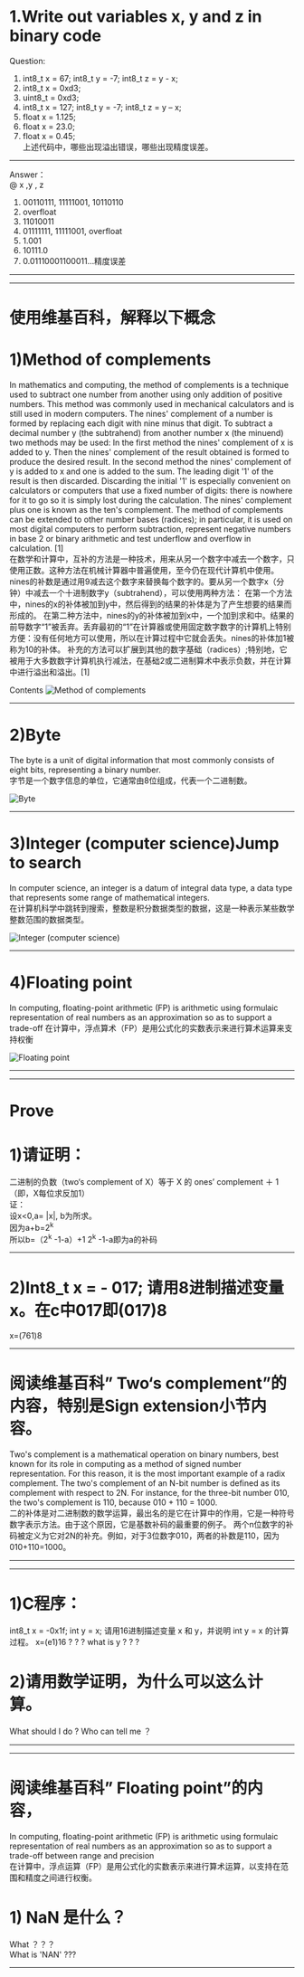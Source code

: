 # 1.Write out variables  x, y and z in binary code 
Question:
1) int8_t x = 67;  int8_t y = -7;   int8_t z = y - x; 
2) int8_t x = 0xd3; 
3) uint8_t = 0xd3; 
4) int8_t x = 127;  int8_t y = -7;   int8_t z = y – x;
5) float x = 1.125; 
6) float x = 23.0; 
7) float x = 0.45;  
上述代码中，哪些出现溢出错误，哪些出现精度误差。
***
Answer：  
@ x  ,y  , z    
1.  00110111,  11111001,  10110110  
2.  overfloat   
3.  11010011  
4.  01111111,  11111001,  overfloat  
5.  1.001  
6.  10111.0  
7.  0.01110001100011...精度误差
***
***
# 使用维基百科，解释以下概念  
 # 1)Method of complements
 

In mathematics and computing, the method of complements is a technique used to subtract one number from another using only addition of positive numbers. This method was commonly used in mechanical calculators and is still used in modern computers. 
The nines' complement of a number is formed by replacing each digit with nine minus that digit. To subtract a decimal number y (the subtrahend) from another number x (the minuend) two methods may be used: 
In the first method the nines' complement of x is added to y. Then the nines' complement of the result obtained is formed to produce the desired result. 
In the second method the nines' complement of y is added to x and one is added to the sum. The leading digit '1' of the result is then discarded. Discarding the initial '1' is especially convenient on calculators or computers that use a fixed number of digits: there is nowhere for it to go so it is simply lost during the calculation. The nines' complement plus one is known as the ten's complement. 
The method of complements can be extended to other number bases (radices); in particular, it is used on most digital computers to perform subtraction, represent negative numbers in base 2 or binary arithmetic and test underflow and overflow in calculation. [1]   
在数学和计算中，互补的方法是一种技术，用来从另一个数字中减去一个数字，只使用正数。这种方法在机械计算器中普遍使用，至今仍在现代计算机中使用。
nines的补数是通过用9减去这个数字来替换每个数字的。要从另一个数字x（分钟）中减去一个十进制数字y（subtrahend），可以使用两种方法：
在第一个方法中，nines的x的补体被加到y中，然后得到的结果的补体是为了产生想要的结果而形成的。
在第二种方法中，nines的y的补体被加到x中，一个加到求和中。结果的前导数字“1”被丢弃。丢弃最初的“1”在计算器或使用固定数字数字的计算机上特别方便：没有任何地方可以使用，所以在计算过程中它就会丢失。nines的补体加1被称为10的补体。
补充的方法可以扩展到其他的数字基础（radices）;特别地，它被用于大多数数字计算机执行减法，在基础2或二进制算术中表示负数，并在计算中进行溢出和溢出。[1]


Contents
![Method of complements](images/41wgnFMZFLL._SL500_AA300_.jpg)  
 ***

 # 2)Byte  
 The byte is a unit of digital information that most commonly consists of eight bits, representing a binary number.   
 字节是一个数字信息的单位，它通常由8位组成，代表一个二进制数。

![Byte ](images/c45e43012a292a057ab02d51e3006e5ed5ce23ef.jpg)  
 ***
   
 # 3)Integer (computer science)Jump to search
In computer science, an integer is a datum of integral data type, a data type that represents some range of mathematical integers.   
在计算机科学中跳转到搜索，整数是积分数据类型的数据，这是一种表示某些数学整数范围的数据类型。


![Integer (computer science)](images/c2_20170327171655_19665.jpg)

 ***
  
#  4)Floating point  
 In computing, floating-point arithmetic (FP) is arithmetic using formulaic representation of real numbers as an approximation so as to support a trade-off
 在计算中，浮点算术（FP）是用公式化的实数表示来进行算术运算来支持权衡


![Floating point](images/200412152132018398.jpg)  
 ***
 ***
 # Prove
 # 1)请证明：  
 二进制的负数（two‘s complement of X）等于 X 的 ones’ complement  ＋ 1（即，X每位求反加1）  
 证：   
   设x<0,a= |x|, b为所求。  
   因为a+b=2<sup>k</sup>  
   所以b=（2<sup>k</sup>  -1-a）+1
   2<sup>k</sup>  -1-a即为a的补码



 ***   
 # 2)Int8_t x = - 017; 请用8进制描述变量 x。在c中017即(017)8  
  x=(761)8
***

# 阅读维基百科” Two‘s complement”的内容，特别是Sign extension小节内容。 
Two's complement is a mathematical operation on binary numbers, best known for its role in computing as a method of signed number representation. For this reason, it is the most important example of a radix complement. 
The two's complement of an N-bit number is defined as its complement with respect to 2N. For instance, for the three-bit number 010, the two's complement is 110, because 010 + 110 = 1000.   
二的补体是对二进制数的数学运算，最出名的是它在计算中的作用，它是一种符号数字表示方法。由于这个原因，它是基数补码的最重要的例子。
两个n位数字的补码被定义为它对2N的补充。例如，对于3位数字010，两者的补数是110，因为010+110=1000。
***
***
# 1)C程序：
int8_t  x = -0x1f;  int y = x;  请用16进制描述变量 x 和 y，并说明 int y = x 的计算过程。
x=(e1)16 ? ?  ? what is y ? ? ?

# 2)请用数学证明，为什么可以这么计算。  
  What should I do  ?  Who can tell me ？
***
***
# 阅读维基百科” Floating point”的内容， 
In computing, floating-point arithmetic (FP) is arithmetic using formulaic representation of real numbers as an approximation so as to support a trade-off between range and precision  
在计算中，浮点运算（FP）是用公式化的实数表示来进行算术运算，以支持在范围和精度之间进行权衡。  
# 1)   NaN 是什么？   
What ？？？  
What is 'NAN' ???

***


